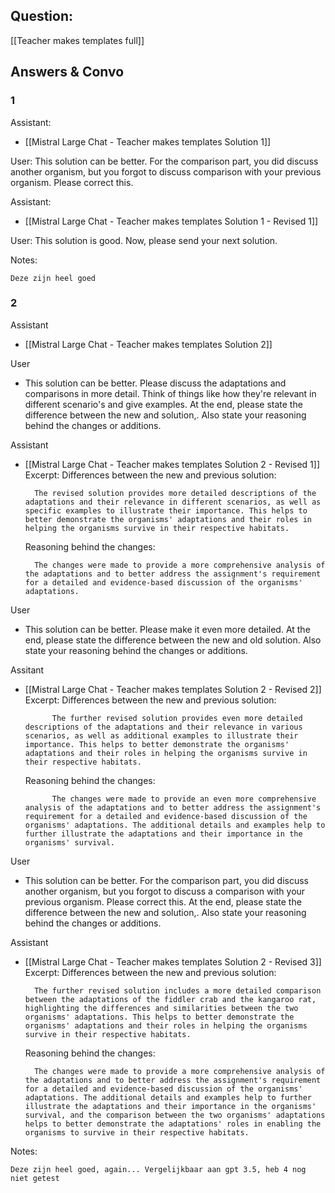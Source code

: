 ## Question:
[[Teacher makes templates full]]

## Answers & Convo
### 1
Assistant:
- [[Mistral Large Chat - Teacher makes templates Solution 1]]

User:
This solution can be better. For the comparison part, you did discuss another organism, but you forgot to discuss comparison with your previous organism. Please correct this.

Assistant:
- [[Mistral Large Chat - Teacher makes templates Solution 1 - Revised 1]]

User:
	This solution is good. Now, please send your next solution.
	

Notes:

	Deze zijn heel goed

### 2
Assistant
- [[Mistral Large Chat - Teacher makes templates Solution 2]]

User
- This solution can be better. Please discuss the adaptations and comparisons in more detail. Think of things like how they're relevant in different scenario's and give examples. At the end, please state the difference between the new and solution,. Also state your reasoning behind the changes or additions.

Assistant
- [[Mistral Large Chat - Teacher makes templates Solution 2 - Revised 1]]
	Excerpt:
	Differences between the new and previous solution:
	
		The revised solution provides more detailed descriptions of the adaptations and their relevance in different scenarios, as well as specific examples to illustrate their importance. This helps to better demonstrate the organisms' adaptations and their roles in helping the organisms survive in their respective habitats.
		
	Reasoning behind the changes:
	
		The changes were made to provide a more comprehensive analysis of the adaptations and to better address the assignment's requirement for a detailed and evidence-based discussion of the organisms' adaptations.

User
- This solution can be better. Please make it even more detailed. At the end, please state the difference between the new and old solution. Also state your reasoning behind the changes or additions.

Assitant
- [[Mistral Large Chat - Teacher makes templates Solution 2 - Revised 2]]
	Excerpt:
	Differences between the new and previous solution:

			The further revised solution provides even more detailed descriptions of the adaptations and their relevance in various scenarios, as well as additional examples to illustrate their importance. This helps to better demonstrate the organisms' adaptations and their roles in helping the organisms survive in their respective habitats.
	
	Reasoning behind the changes:
	
			The changes were made to provide an even more comprehensive analysis of the adaptations and to better address the assignment's requirement for a detailed and evidence-based discussion of the organisms' adaptations. The additional details and examples help to further illustrate the adaptations and their importance in the organisms' survival.

User
- This solution can be better. For the comparison part, you did discuss another organism, but you forgot to discuss a comparison with your previous organism. Please correct this. At the end, please state the difference between the new and solution,. Also state your reasoning behind the changes or additions.

Assistant
- [[Mistral Large Chat - Teacher makes templates Solution 2 - Revised 3]]
	Excerpt:
	Differences between the new and previous solution:
	
		The further revised solution includes a more detailed comparison between the adaptations of the fiddler crab and the kangaroo rat, highlighting the differences and similarities between the two organisms' adaptations. This helps to better demonstrate the organisms' adaptations and their roles in helping the organisms survive in their respective habitats.
	
	Reasoning behind the changes:

		The changes were made to provide a more comprehensive analysis of the adaptations and to better address the assignment's requirement for a detailed and evidence-based discussion of the organisms' adaptations. The additional details and examples help to further illustrate the adaptations and their importance in the organisms' survival, and the comparison between the two organisms' adaptations helps to better demonstrate the adaptations' roles in enabling the organisms to survive in their respective habitats.


Notes:

	Deze zijn heel goed, again... Vergelijkbaar aan gpt 3.5, heb 4 nog niet getest
